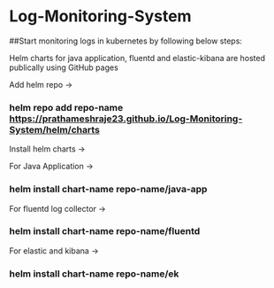 # Log-Monitoring-System

##Start monitoring logs in kubernetes by following below steps:

Helm charts for java application, fluentd and elastic-kibana are hosted publically using GitHub pages

Add helm repo
->
### helm repo add repo-name https://prathameshraje23.github.io/Log-Monitoring-System/helm/charts

Install helm charts
->

For Java Application
->
### helm install chart-name repo-name/java-app

For fluentd log collector
->
### helm install chart-name repo-name/fluentd

For elastic and kibana
->
### helm install chart-name repo-name/ek
